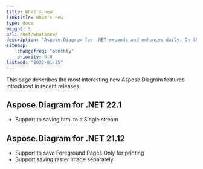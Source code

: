 ```yaml
---
title: What's new
linktitle: What's new
type: docs
weight: 5
url: /net/whatsnew/
description: "Aspose.Diagram for .NET expands and enhances daily. On this page, you can learn about the huge and most interesting features of the product."
sitemap:
    changefreq: "monthly"
    priority: 0.8
lastmod: "2022-01-25"
---
```


This page describes the most interesting new Aspose.Diagram features introduced in recent releases.

## Aspose.Diagram for .NET 22.1

* Support to saving html to a Single stream

## Aspose.Diagram for .NET 21.12

* Support to save Foreground Pages Only for printing
* Support saving raster image separately

